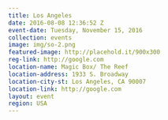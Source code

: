 ```yaml
---
title: Los Angeles
date: 2016-08-08 12:36:52 Z
event-date: Tuesday, November 15, 2016
collection: events
image: img/so-2.png
featured-image: http://placehold.it/900x300
reg-link: http://google.com
location-name: Magic Box/ The Reef
location-address: 1933 S. Broadway
location-city-st: Los Angeles, CA 90007
location-link: http://google.com
layout: event
region: USA
---
```


